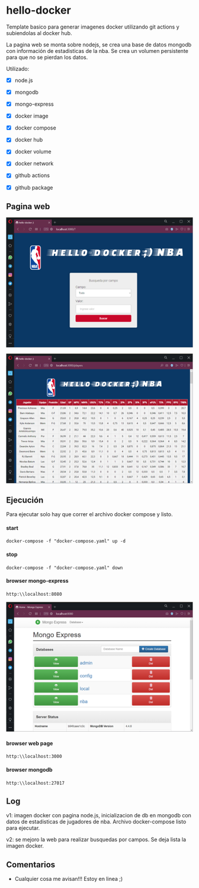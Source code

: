 # hello-docker

Template basico para generar imagenes docker utilizando git actions y subiendolas al docker hub.  

La pagina web se monta sobre nodejs, se crea una base de datos mongodb con información de estadisticas de la nba. Se crea un volumen persistente para que no se pierdan los datos.

Utilizado:
- [X] node.js
- [X] mongodb
- [X] mongo-express
- [X] docker image
- [X] docker compose
- [X] docker hub
- [X] docker volume
- [X] docker network
- [X] github actions
- [X] github package
 

## Pagina web

![home-img](./src/public/images/home-page.png)

![data-img](./src/public/images/data-page.png)


## Ejecución

Para ejecutar solo hay que correr el archivo docker compose y listo.  

#### start
```docker
docker-compose -f "docker-compose.yaml" up -d
```

#### stop
```docker
docker-compose -f "docker-compose.yaml" down
```

#### browser mongo-express
```
http:\\localhost:8080
```
![data-img](./src/public/images/mongo-express-page.png)  


#### browser web page
```
http:\\localhost:3000
```

#### browser mongodb
```
http:\\localhost:27017
```

## Log

v1: imagen docker con pagina node.js, inicializacion de db en mongodb con datos de estadisticas de jugadores de nba. Archivo docker-compose listo para ejecutar.  

v2: se mejoro la web para realizar busquedas por campos. Se deja lista la imagen docker.  


## Comentarios
- Cualquier cosa me avisan!!! Estoy en linea ;)